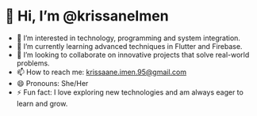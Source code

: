 # 👋 Hi, I’m @krissaneImen

- 👀 I’m interested in technology, programming and system integration.
- 🌱 I’m currently learning advanced techniques in Flutter and Firebase.
- 💞️ I’m looking to collaborate on innovative projects that solve real-world problems.
- 📫 How to reach me: krissaane.imen.95@gmail.com 
- 😄 Pronouns: She/Her
- ⚡ Fun fact: I love exploring new technologies and am always eager to learn and grow.

<!---
krissaneImen/krissaneImen is a ✨ special ✨ repository because its `README.md` (this file) appears on your GitHub profile.
You can click the Preview link to take a look at your changes.
--->
